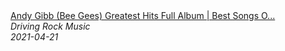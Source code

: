 <!--2021-04-21 00:00:00-->
<div class="yb">
  <a class="nodecor" href="/index.html?rok/andy_gibb_bee_gees_greatest_hits_full_album_best_songs_of_andy_gibb_collection">
    <img class="preview" data-videoid="al0C3vkkUtI" src="https://i2.ytimg.com/vi/al0C3vkkUtI/hqdefault.jpg" align="middle" alt="">
  </a>
  <div class="inlbl text">
    <a class="nodecor" href="/index.html?rok/andy_gibb_bee_gees_greatest_hits_full_album_best_songs_of_andy_gibb_collection">Andy Gibb (Bee Gees) Greatest Hits Full Album | Best Songs O...</a><br>
    <i class="smaller2">Driving Rock Music</i><br>
    <i class="smaller3">2021-04-21</i>
  </div>
</div>
